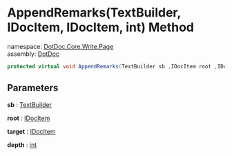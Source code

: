 ﻿# AppendRemarks\(TextBuilder, IDocItem, IDocItem, int\) Method

namespace: [DotDoc\.Core\.Write\.Page](../../DotDoc.Core.Write.Page.md)<br />
assembly: [DotDoc](../../../DotDoc.md)



```csharp
protected virtual void AppendRemarks(TextBuilder sb ,IDocItem root ,IDocItem target ,int depth = 2);
```

## Parameters

__sb__ : [TextBuilder](../../../DotDoc/DotDoc.Core.Write/TextBuilder.md)



__root__ : [IDocItem](../../../DotDoc/DotDoc.Core.Models/IDocItem.md)



__target__ : [IDocItem](../../../DotDoc/DotDoc.Core.Models/IDocItem.md)



__depth__ : [int](https://docs.microsoft.com/dotnet/api/System.Int32)



